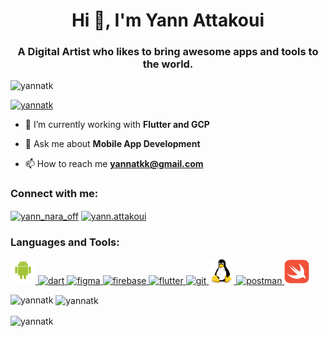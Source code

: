 <h1 align="center">Hi 👋, I'm Yann Attakoui</h1>
<h3 align="center">A Digital Artist who likes to bring awesome apps and tools to the world.</h3>

<p align="left"> <img src="https://komarev.com/ghpvc/?username=yannatk&label=Profile%20views&color=0e75b6&style=flat" alt="yannatk" /> </p>

<p align="left"> <a href="https://github.com/ryo-ma/github-profile-trophy"><img src="https://github-profile-trophy.vercel.app/?username=yannatk" alt="yannatk" /></a> </p>

- 🔭 I’m currently working with **Flutter and GCP**

- 💬 Ask me about **Mobile App Development**

- 📫 How to reach me **yannatkk@gmail.com**

<h3 align="left">Connect with me:</h3>
<p align="left">
<a href="https://twitter.com/yann_nara_off" target="blank"><img align="center" src="https://raw.githubusercontent.com/rahuldkjain/github-profile-readme-generator/master/src/images/icons/Social/twitter.svg" alt="yann_nara_off" height="30" width="40" /></a>
<a href="https://linkedin.com/in/yann.attakoui" target="blank"><img align="center" src="https://raw.githubusercontent.com/rahuldkjain/github-profile-readme-generator/master/src/images/icons/Social/linked-in-alt.svg" alt="yann.attakoui" height="30" width="40" /></a>
</p>

<h3 align="left">Languages and Tools:</h3>
<p align="left"> <a href="https://developer.android.com" target="_blank" rel="noreferrer"> <img src="https://raw.githubusercontent.com/devicons/devicon/master/icons/android/android-original-wordmark.svg" alt="android" width="40" height="40"/> </a> <a href="https://dart.dev" target="_blank" rel="noreferrer"> <img src="https://www.vectorlogo.zone/logos/dartlang/dartlang-icon.svg" alt="dart" width="40" height="40"/> </a> <a href="https://www.figma.com/" target="_blank" rel="noreferrer"> <img src="https://www.vectorlogo.zone/logos/figma/figma-icon.svg" alt="figma" width="40" height="40"/> </a> <a href="https://firebase.google.com/" target="_blank" rel="noreferrer"> <img src="https://www.vectorlogo.zone/logos/firebase/firebase-icon.svg" alt="firebase" width="40" height="40"/> </a> <a href="https://flutter.dev" target="_blank" rel="noreferrer"> <img src="https://www.vectorlogo.zone/logos/flutterio/flutterio-icon.svg" alt="flutter" width="40" height="40"/> </a> <a href="https://git-scm.com/" target="_blank" rel="noreferrer"> <img src="https://www.vectorlogo.zone/logos/git-scm/git-scm-icon.svg" alt="git" width="40" height="40"/> </a> <a href="https://www.linux.org/" target="_blank" rel="noreferrer"> <img src="https://raw.githubusercontent.com/devicons/devicon/master/icons/linux/linux-original.svg" alt="linux" width="40" height="40"/> </a> <a href="https://postman.com" target="_blank" rel="noreferrer"> <img src="https://www.vectorlogo.zone/logos/getpostman/getpostman-icon.svg" alt="postman" width="40" height="40"/> </a> <a href="https://developer.apple.com/swift/" target="_blank" rel="noreferrer"> <img src="https://raw.githubusercontent.com/devicons/devicon/master/icons/swift/swift-original.svg" alt="swift" width="40" height="40"/> </a> </p>

<p><img align="left" src="https://github-readme-stats.vercel.app/api/top-langs?username=yannatk&show_icons=true&locale=en&layout=compact" alt="yannatk" /></p>

<p>&nbsp;<img align="center" src="https://github-readme-stats.vercel.app/api?username=yannatk&show_icons=true&locale=en" alt="yannatk" /></p>

<p><img align="center" src="https://github-readme-streak-stats.herokuapp.com/?user=yannatk&" alt="yannatk" /></p>

